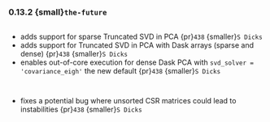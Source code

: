 ### 0.13.2 {small}`the-future`

```{rubric} Features
```
* adds support for sparse Truncated SVD in PCA {pr}`438` {smaller}`S Dicks`
* adds support for Truncated SVD in PCA with Dask arrays (sparse and dense) {pr}`438` {smaller}`S Dicks`
* enables out-of-core execution for dense Dask PCA with `svd_solver = 'covariance_eigh'` the new default {pr}`438` {smaller}`S Dicks`

```{rubric} Performance
```


```{rubric} Bug fixes
```
* fixes a potential bug where unsorted CSR matrices could lead to instabilities {pr}`438` {smaller}`S Dicks`

```{rubric} Misc
```
